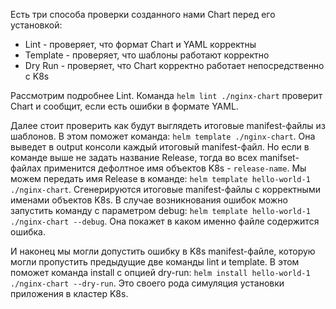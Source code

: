 Есть три способа проверки созданного нами Chart перед его установкой:
- Lint - проверяет, что формат Chart и YAML корректны
- Template - проверяет, что шаблоны работают корректно
- Dry Run - проверяет, что Chart корректно работает непосредственно с K8s

Рассмотрим подробнее Lint. Команда `helm lint ./nginx-chart` проверит Chart и сообщит, если есть ошибки в формате YAML.

Далее стоит проверить как будут выглядеть итоговые manifest-файлы из шаблонов. В этом поможет команда: `helm template ./nginx-chart`. Она выведет в output консоли каждый итоговый manifest-файл. Но если в команде выше не задать название Release, тогда во всех manifset-файлах применится дефолтное имя объектов K8s - `release-name`. Мы можем передать имя Release в команде: `helm template hello-world-1 ./nginx-chart`. Сгенерируются итоговые manifest-файлы с корректными именами объектов K8s. В случае возникнования ошибок можно запустить команду с параметром debug: `helm template hello-world-1 ./nginx-chart --debug`. Она покажет в каком именно файле содержится ошибка.

И наконец мы могли допустить ошибку в K8s manifest-файле, которую могли пропустить предыдущие две команды lint и template. В этом поможет команда install с опцией dry-run: `helm install hello-world-1 ./nginx-chart --dry-run`. Это своего рода симуляция установки приложения в кластер K8s.
